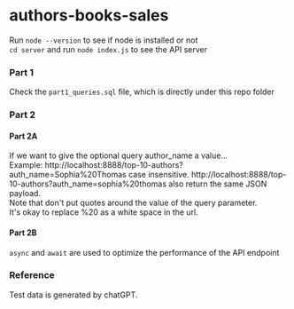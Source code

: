 # authors-books-sales

Run `node --version` to see if node is installed or not <br>
`cd server` and run `node index.js` to see the API server


### Part 1
Check the `part1_queries.sql` file, which is directly under this repo folder

### Part 2
#### Part 2A
If we want to give the optional query author_name a value...<br>
Example: http://localhost:8888/top-10-authors?auth_name=Sophia%20Thomas case insensitive. http://localhost:8888/top-10-authors?auth_name=sophia%20thomas also return the same JSON payload.<br>
Note that don't put quotes around the value of the query parameter.<br>
It's okay to replace %20 as a white space in the url.<br>
#### Part 2B
`async` and `await` are used to optimize the performance of the API endpoint

### Reference
Test data is generated by chatGPT.

